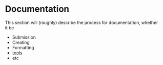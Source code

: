 # Documentation

This section will (roughly) describe the process for documentation, whether it be

* Submission
* Creating
* Formatting
* [tools](tools.md)
* etc

